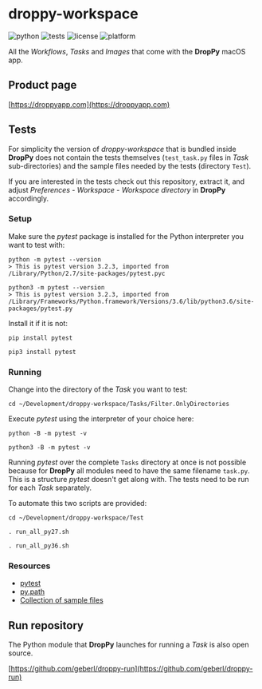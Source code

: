 # droppy-workspace

![python](https://img.shields.io/badge/python-2.7%2C%203.6-brightgreen.svg)
![tests](https://img.shields.io/badge/tests-passing-brightgreen.svg)
![license](https://img.shields.io/badge/license-MIT-blue.svg)
![platform](https://img.shields.io/badge/platform-macos-lightgrey.svg)

All the *Workflows*, *Tasks* and *Images* that come with the **DropPy** macOS app.

## Product page

[https://droppyapp.com](https://droppyapp.com)

## Tests

For simplicity the version of *droppy-workspace* that is bundled inside **DropPy** does not contain the tests themselves (`test_task.py` files in *Task* sub-directories) and the sample files needed by the tests (directory `Test`).

If you are interested in the tests check out this repository, extract it, and adjust *Preferences* - *Workspace* - *Workspace directory* in **DropPy** accordingly.

### Setup

Make sure the *pytest* package is installed for the Python interpreter you want to test with:

    python -m pytest --version
    > This is pytest version 3.2.3, imported from /Library/Python/2.7/site-packages/pytest.pyc
     
    python3 -m pytest --version
    > This is pytest version 3.2.3, imported from /Library/Frameworks/Python.framework/Versions/3.6/lib/python3.6/site-packages/pytest.py

Install it if it is not:

    pip install pytest
     
    pip3 install pytest

### Running

Change into the directory of the *Task* you want to test:

    cd ~/Development/droppy-workspace/Tasks/Filter.OnlyDirectories

Execute *pytest* using the interpreter of your choice here:

    python -B -m pytest -v
     
    python3 -B -m pytest -v

Running *pytest* over the complete `Tasks` directory at once is not possible because for **DropPy** all modules need to have the same filename `task.py`.
This is a structure *pytest* doesn't get along with. The tests need to be run for each *Task* separately.

To automate this two scripts are provided:

    cd ~/Development/droppy-workspace/Test
     
    . run_all_py27.sh
     
    . run_all_py36.sh

### Resources

- [pytest](https://docs.pytest.org/en/latest/)
- [py.path](http://py.readthedocs.io/en/latest/path.html)
- [Collection of sample files](http://techslides.com/sample-files-for-development)

## Run repository

The Python module that **DropPy** launches for running a *Task* is also open source.

[https://github.com/geberl/droppy-run](https://github.com/geberl/droppy-run)
